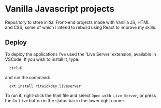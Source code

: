 # Vanilla Javascript projects
Repository to store initial Front-end projects made with Vanilla JS, HTML and CSS, some of which I intend to rebuild using React to improve my skills.

## Deploy

To deploy the applications I've used the 'Live Server' extension, available in VSCode. If you wish to install it, type:

```bash
  ctrl+P
```

and run the command:

```bash
  ext install ritwickdey.liveserver
```

To run it, right-click the html file and select ```Open with Live Server```, or press the ```Go Live``` button in the status bar in the lower right corner.